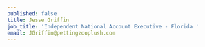 ```yaml
---
published: false
title: Jesse Griffin
job_title: 'Independent National Account Executive - Florida '
email: JGriffin@pettingzooplush.com
---
```


